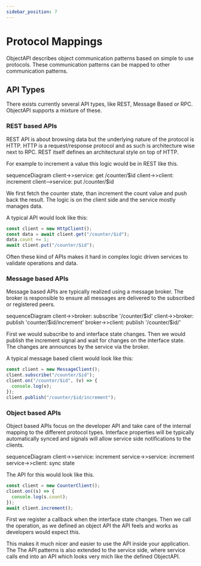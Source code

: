 ```yaml
---
sidebar_position: 7
---
```


# Protocol Mappings

ObjectAPI describes object communication patterns based on simple to use protocols. These communication patterns can be mapped to other communication patterns.


## API Types

There exists currently several API types, like REST, Message Based or RPC. ObjectAPI supports a mixture of these.

### REST based APIs

REST API is about browsing data but the underlying nature of the protocol is HTTP. HTTP is a request/response protocol and as such is architecture wise next to RPC. REST itself defines an architectural style on top of HTTP.

For example to increment a value this logic would be in REST like this.

<mermaid>
sequenceDiagram
  client->>service: get /counter/$id
  client->>client: increment
  client-->service: put /counter/$id
</mermaid>

We first fetch the counter state, than increment the count value and push back the result. The logic is on the client side and the service mostly manages data.

A typical API would look like this:

```js
const client = new HttpClient();
const data = await client.get("/counter/$id");
data.count += 1;
await client.put("/counter/$id");
```

Often these kind of APIs makes it hard in complex logic driven services to validate operations and data.

### Message based APIs

Message based APIs are typically realized using a message broker. The broker is responsible to ensure all messages are delivered to the subscribed or registered peers.

<mermaid>
sequenceDiagram
  client->>broker: subscribe '/counter/$id'
  client->>broker: publish 'counter/$id/increment'
  broker->>client: publish '/counter/$id/'
</mermaid>

First we would subscribe to and interface state changes. Then we would publish the increment signal and wait for changes on the interface state. The changes are announces by the service via the broker.

A typical message based client would look like this:

```js
const client = new MessageClient();
client.subscribe("/counter/$id");
client.on("/counter/$id", (v) => {
  console.log(v);
});
client.publish("/counter/$id/increment");
```

### Object based APIs

Object based APIs focus on the developer API and take care of the internal mapping to the different protocol types. Interface properties will be typically automatically synced and signals will allow service side notifications to the clients.

<mermaid>
sequenceDiagram
  client->>service: increment
  service->>service: increment
  service->>client: sync state
</mermaid>

The API for this would look like this.

```js
const client = new CounterClient();
client.on((s) => {
  console.log(s.count);
});
await client.increment();
```

First we register a callback when the interface state changes. Then we call the operation, as we defined an object API the API feels and works as developers would expect this.

This makes it much nicer and easier to use the API inside your application. The
The API patterns is also extended to the service side, where service calls end into an API which looks very mich like the defined ObjectAPI.

